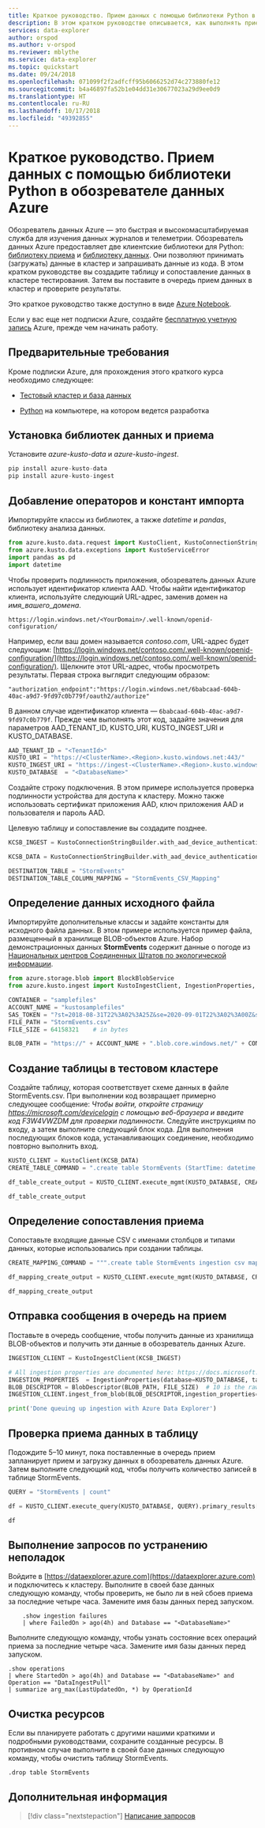 ```yaml
---
title: Краткое руководство. Прием данных с помощью библиотеки Python в обозревателе данных Azure
description: В этом кратком руководстве описывается, как выполнять прием данных (загрузка) в обозреватель данных Azure с помощью Python.
services: data-explorer
author: orspod
ms.author: v-orspod
ms.reviewer: mblythe
ms.service: data-explorer
ms.topic: quickstart
ms.date: 09/24/2018
ms.openlocfilehash: 071099f2f2adfcff95b6066252d74c273880fe12
ms.sourcegitcommit: b4a46897fa52b1e04dd31e30677023a29d9ee0d9
ms.translationtype: HT
ms.contentlocale: ru-RU
ms.lasthandoff: 10/17/2018
ms.locfileid: "49392855"
---
```

# <a name="quickstart-ingest-data-using-the-azure-data-explorer-python-library"></a>Краткое руководство. Прием данных с помощью библиотеки Python в обозревателе данных Azure

Обозреватель данных Azure — это быстрая и высокомасштабируемая служба для изучения данных журналов и телеметрии. Обозреватель данных Azure предоставляет две клиентские библиотеки для Python: [библиотеку приема](https://github.com/Azure/azure-kusto-python/tree/master/azure-kusto-ingest) и [библиотеку данных](https://github.com/Azure/azure-kusto-python/tree/master/azure-kusto-data). Они позволяют принимать (загружать) данные в кластер и запрашивать данные из кода. В этом кратком руководстве вы создадите таблицу и сопоставление данных в кластере тестирования. Затем вы поставите в очередь прием данных в кластер и проверите результаты.

Это краткое руководство также доступно в виде [Azure Notebook](https://notebooks.azure.com/ManojRaheja/libraries/KustoPythonSamples/html/QueuedIngestSingleBlob.ipynb).

Если у вас еще нет подписки Azure, создайте [бесплатную учетную запись](https://azure.microsoft.com/free/) Azure, прежде чем начинать работу.

## <a name="prerequisites"></a>Предварительные требования

Кроме подписки Azure, для прохождения этого краткого курса необходимо следующее:

* [Тестовый кластер и база данных](create-cluster-database-portal.md)

* [Python](https://www.python.org/downloads/) на компьютере, на котором ведется разработка

## <a name="install-the-data-and-ingest-libraries"></a>Установка библиотек данных и приема

Установите *azure-kusto-data* и *azure-kusto-ingest*.

```python
pip install azure-kusto-data
pip install azure-kusto-ingest
```

## <a name="add-import-statements-and-constants"></a>Добавление операторов и констант импорта

Импортируйте классы из библиотек, а также *datetime* и *pandas*, библиотеку анализа данных.

```python
from azure.kusto.data.request import KustoClient, KustoConnectionStringBuilder
from azure.kusto.data.exceptions import KustoServiceError
import pandas as pd
import datetime
```

Чтобы проверить подлинность приложения, обозреватель данных Azure использует идентификатор клиента AAD. Чтобы найти идентификатор клиента, используйте следующий URL-адрес, заменив домен на *имя_вашего_домена*.

```
https://login.windows.net/<YourDomain>/.well-known/openid-configuration/
```

Например, если ваш домен называется *contoso.com*, URL-адрес будет следующим: [https://login.windows.net/contoso.com/.well-known/openid-configuration/](https://login.windows.net/contoso.com/.well-known/openid-configuration/). Щелкните этот URL-адрес, чтобы просмотреть результаты. Первая строка выглядит следующим образом: 

```
"authorization_endpoint":"https://login.windows.net/6babcaad-604b-40ac-a9d7-9fd97c0b779f/oauth2/authorize"
```

В данном случае идентификатор клиента — `6babcaad-604b-40ac-a9d7-9fd97c0b779f`. Прежде чем выполнять этот код, задайте значения для параметров AAD_TENANT_ID, KUSTO_URI, KUSTO_INGEST_URI и KUSTO_DATABASE.

```python
AAD_TENANT_ID = "<TenantId>"
KUSTO_URI = "https://<ClusterName>.<Region>.kusto.windows.net:443/"
KUSTO_INGEST_URI = "https://ingest-<ClusterName>.<Region>.kusto.windows.net:443/"
KUSTO_DATABASE  = "<DatabaseName>"
```

Создайте строку подключения. В этом примере используется проверка подлинности устройства для доступа к кластеру. Можно также использовать сертификат приложения AAD, ключ приложения AAD и пользователя и пароль AAD.

Целевую таблицу и сопоставление вы создадите позднее.

```python
KCSB_INGEST = KustoConnectionStringBuilder.with_aad_device_authentication(KUSTO_INGEST_URI, AAD_TENANT_ID)

KCSB_DATA = KustoConnectionStringBuilder.with_aad_device_authentication(KUSTO_URI, AAD_TENANT_ID)

DESTINATION_TABLE = "StormEvents"
DESTINATION_TABLE_COLUMN_MAPPING = "StormEvents_CSV_Mapping"
```

## <a name="set-source-file-information"></a>Определение данных исходного файла

Импортируйте дополнительные классы и задайте константы для исходного файла данных. В этом примере используется пример файла, размещенный в хранилище BLOB-объектов Azure. Набор демонстрационных данных **StormEvents** содержит данные о погоде из [Национальных центров Соединенных Штатов по экологической информации](https://www.ncdc.noaa.gov/stormevents/).

```python
from azure.storage.blob import BlockBlobService
from azure.kusto.ingest import KustoIngestClient, IngestionProperties, FileDescriptor, BlobDescriptor, DataFormat, ReportLevel, ReportMethod

CONTAINER = "samplefiles"
ACCOUNT_NAME = "kustosamplefiles"
SAS_TOKEN = "?st=2018-08-31T22%3A02%3A25Z&se=2020-09-01T22%3A02%3A00Z&sp=r&sv=2018-03-28&sr=b&sig=LQIbomcKI8Ooz425hWtjeq6d61uEaq21UVX7YrM61N4%3D"
FILE_PATH = "StormEvents.csv"
FILE_SIZE = 64158321    # in bytes

BLOB_PATH = "https://" + ACCOUNT_NAME + ".blob.core.windows.net/" + CONTAINER + "/" + FILE_PATH + SAS_TOKEN
```

## <a name="create-a-table-on-your-test-cluster"></a>Создание таблицы в тестовом кластере

Создайте таблицу, которая соответствует схеме данных в файле StormEvents.csv. При выполнении код возвращает примерно следующее сообщение: *Чтобы войти, откройте страницу https://microsoft.com/devicelogin с помощью веб-браузера и введите код F3W4VWZDM для проверки подлинности*. Следуйте инструкциям по входу, а затем выполните следующий блок кода. Для выполнения последующих блоков кода, устанавливающих соединение, необходимо повторно выполнить вход.

```python
KUSTO_CLIENT = KustoClient(KCSB_DATA)
CREATE_TABLE_COMMAND = ".create table StormEvents (StartTime: datetime, EndTime: datetime, EpisodeId: int, EventId: int, State: string, EventType: string, InjuriesDirect: int, InjuriesIndirect: int, DeathsDirect: int, DeathsIndirect: int, DamageProperty: int, DamageCrops: int, Source: string, BeginLocation: string, EndLocation: string, BeginLat: real, BeginLon: real, EndLat: real, EndLon: real, EpisodeNarrative: string, EventNarrative: string, StormSummary: dynamic)"

df_table_create_output = KUSTO_CLIENT.execute_mgmt(KUSTO_DATABASE, CREATE_TABLE_COMMAND).primary_results[0].to_dataframe()

df_table_create_output
```

## <a name="define-ingestion-mapping"></a>Определение сопоставления приема

Сопоставьте входящие данные CSV с именами столбцов и типами данных, которые использовались при создании таблицы.

```python
CREATE_MAPPING_COMMAND = """.create table StormEvents ingestion csv mapping 'StormEvents_CSV_Mapping' '[{"Name":"StartTime","datatype":"datetime","Ordinal":0}, {"Name":"EndTime","datatype":"datetime","Ordinal":1},{"Name":"EpisodeId","datatype":"int","Ordinal":2},{"Name":"EventId","datatype":"int","Ordinal":3},{"Name":"State","datatype":"string","Ordinal":4},{"Name":"EventType","datatype":"string","Ordinal":5},{"Name":"InjuriesDirect","datatype":"int","Ordinal":6},{"Name":"InjuriesIndirect","datatype":"int","Ordinal":7},{"Name":"DeathsDirect","datatype":"int","Ordinal":8},{"Name":"DeathsIndirect","datatype":"int","Ordinal":9},{"Name":"DamageProperty","datatype":"int","Ordinal":10},{"Name":"DamageCrops","datatype":"int","Ordinal":11},{"Name":"Source","datatype":"string","Ordinal":12},{"Name":"BeginLocation","datatype":"string","Ordinal":13},{"Name":"EndLocation","datatype":"string","Ordinal":14},{"Name":"BeginLat","datatype":"real","Ordinal":16},{"Name":"BeginLon","datatype":"real","Ordinal":17},{"Name":"EndLat","datatype":"real","Ordinal":18},{"Name":"EndLon","datatype":"real","Ordinal":19},{"Name":"EpisodeNarrative","datatype":"string","Ordinal":20},{"Name":"EventNarrative","datatype":"string","Ordinal":21},{"Name":"StormSummary","datatype":"dynamic","Ordinal":22}]'"""

df_mapping_create_output = KUSTO_CLIENT.execute_mgmt(KUSTO_DATABASE, CREATE_MAPPING_COMMAND).primary_results[0].to_dataframe()

df_mapping_create_output
```

## <a name="queue-a-message-for-ingestion"></a>Отправка сообщения в очередь на прием

Поставьте в очередь сообщение, чтобы получить данные из хранилища BLOB-объектов и получить эти данные в обозреватель данных Azure.

```python
INGESTION_CLIENT = KustoIngestClient(KCSB_INGEST)

# All ingestion properties are documented here: https://docs.microsoft.com/azure/kusto/management/data-ingest#ingestion-properties
INGESTION_PROPERTIES  = IngestionProperties(database=KUSTO_DATABASE, table=DESTINATION_TABLE, dataFormat=DataFormat.csv, mappingReference=DESTINATION_TABLE_COLUMN_MAPPING, additionalProperties={'ignoreFirstRecord': 'true'})
BLOB_DESCRIPTOR = BlobDescriptor(BLOB_PATH, FILE_SIZE)  # 10 is the raw size of the data in bytes
INGESTION_CLIENT.ingest_from_blob(BLOB_DESCRIPTOR,ingestion_properties=INGESTION_PROPERTIES)

print('Done queuing up ingestion with Azure Data Explorer')

```

## <a name="validate-that-data-was-ingested-into-the-table"></a>Проверка приема данных в таблицу

Подождите 5–10 минут, пока поставленные в очередь прием запланирует прием и загрузку данных в обозреватель данных Azure. Затем выполните следующий код, чтобы получить количество записей в таблице StormEvents.

```python
QUERY = "StormEvents | count"

df = KUSTO_CLIENT.execute_query(KUSTO_DATABASE, QUERY).primary_results[0].to_dataframe()

df
```

## <a name="run-troubleshooting-queries"></a>Выполнение запросов по устранению неполадок

Войдите в [https://dataexplorer.azure.com](https://dataexplorer.azure.com) и подключитесь к кластеру. Выполните в своей базе данных следующую команду, чтобы проверить, не было ли в ней сбоев приема за последние четыре часа. Замените имя базы данных перед запуском.
    
```Kusto
    .show ingestion failures
    | where FailedOn > ago(4h) and Database == "<DatabaseName>"
```

Выполните следующую команду, чтобы узнать состояние всех операций приема за последние четыре часа. Замените имя базы данных перед запуском.

```Kusto
.show operations
| where StartedOn > ago(4h) and Database == "<DatabaseName>" and Operation == "DataIngestPull"
| summarize arg_max(LastUpdatedOn, *) by OperationId
```

## <a name="clean-up-resources"></a>Очистка ресурсов

Если вы планируете работать с другими нашими краткими и подробными руководствами, сохраните созданные ресурсы. В противном случае выполните в своей базе данных следующую команду, чтобы очистить таблицу StormEvents.

```Kusto
.drop table StormEvents
```

## <a name="next-steps"></a>Дополнительная информация

> [!div class="nextstepaction"]
> [Написание запросов](write-queries.md)
